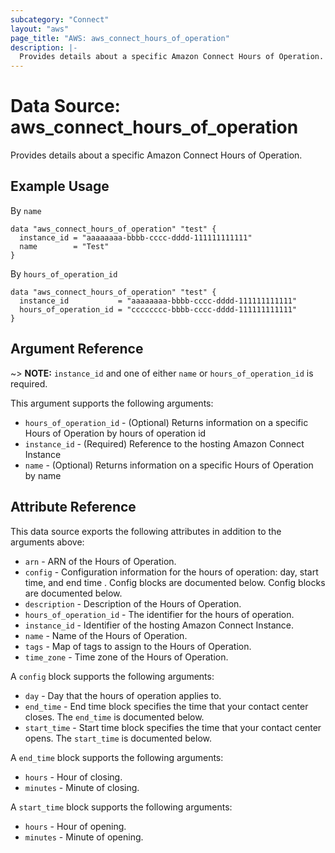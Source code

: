 ```yaml
---
subcategory: "Connect"
layout: "aws"
page_title: "AWS: aws_connect_hours_of_operation"
description: |-
  Provides details about a specific Amazon Connect Hours of Operation.
---
```


# Data Source: aws_connect_hours_of_operation

Provides details about a specific Amazon Connect Hours of Operation.

## Example Usage

By `name`

```hcl
data "aws_connect_hours_of_operation" "test" {
  instance_id = "aaaaaaaa-bbbb-cccc-dddd-111111111111"
  name        = "Test"
}
```

By `hours_of_operation_id`

```hcl
data "aws_connect_hours_of_operation" "test" {
  instance_id           = "aaaaaaaa-bbbb-cccc-dddd-111111111111"
  hours_of_operation_id = "cccccccc-bbbb-cccc-dddd-111111111111"
}
```

## Argument Reference

~> **NOTE:** `instance_id` and one of either `name` or `hours_of_operation_id` is required.

This argument supports the following arguments:

* `hours_of_operation_id` - (Optional) Returns information on a specific Hours of Operation by hours of operation id
* `instance_id` - (Required) Reference to the hosting Amazon Connect Instance
* `name` - (Optional) Returns information on a specific Hours of Operation by name

## Attribute Reference

This data source exports the following attributes in addition to the arguments above:

* `arn` - ARN of the Hours of Operation.
* `config` - Configuration information for the hours of operation: day, start time, and end time . Config blocks are documented below. Config blocks are documented below.
* `description` - Description of the Hours of Operation.
* `hours_of_operation_id` - The identifier for the hours of operation.
* `instance_id` - Identifier of the hosting Amazon Connect Instance.
* `name` - Name of the Hours of Operation.
* `tags` - Map of tags to assign to the Hours of Operation.
* `time_zone` - Time zone of the Hours of Operation.

A `config` block supports the following arguments:

* `day` - Day that the hours of operation applies to.
* `end_time` - End time block specifies the time that your contact center closes. The `end_time` is documented below.
* `start_time` - Start time block specifies the time that your contact center opens. The `start_time` is documented below.

A `end_time` block supports the following arguments:

* `hours` - Hour of closing.
* `minutes` - Minute of closing.

A `start_time` block supports the following arguments:

* `hours` - Hour of opening.
* `minutes` - Minute of opening.
